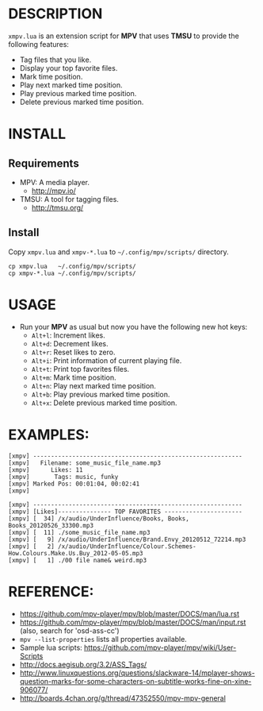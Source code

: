 

# DESCRIPTION
`xmpv.lua` is an extension script for **MPV** that uses **TMSU** to provide the following features:
  
  * Tag files that you like.
  * Display your top favorite files.
  * Mark time position.
  * Play next marked time position.
  * Play previous marked time position.
  * Delete previous marked time position.

# INSTALL

## Requirements
* MPV: A media player. 
  * http://mpv.io/
* TMSU: A tool for tagging files. 
  * http://tmsu.org/
  
## Install
Copy `xmpv.lua` and `xmpv-*.lua` to `~/.config/mpv/scripts/` directory.

```
cp xmpv.lua   ~/.config/mpv/scripts/
cp xmpv-*.lua ~/.config/mpv/scripts/
```

# USAGE
* Run your **MPV** as usual but now you have the following new hot keys:
  * `Alt+l`: Increment likes.
  * `Alt+d`: Decrement likes.
  * `Alt+r`: Reset likes to zero.
  * `Alt+i`: Print information of current playing file.
  * `Alt+t`: Print top favorites files.
  * `Alt+m`: Mark time position.
  * `Alt+n`: Play next marked time position.
  * `Alt+b`: Play previous marked time position.
  * `Alt+x`: Delete previous marked time position.  

# EXAMPLES:
```
[xmpv] ----------------------------------------------------------- 
[xmpv]   Filename: some_music_file_name.mp3 
[xmpv]      Likes: 11 
[xmpv]       Tags: music, funky 
[xmpv] Marked Pos: 00:01:04, 00:02:41 
[xmpv] 
```

```
[xmpv] ----------------------------------------------------------- 
[xmpv] [Likes]--------------- TOP FAVORITES ---------------------- 
[xmpv] [  34] /x/audio/UnderInfluence/Books, Books, Books_20120526_33300.mp3 
[xmpv] [  11] ./some_music_file_name.mp3 
[xmpv] [   9] /x/audio/UnderInfluence/Brand.Envy_20120512_72214.mp3 
[xmpv] [   2] /x/audio/UnderInfluence/Colour.Schemes-How.Colours.Make.Us.Buy_2012-05-05.mp3 
[xmpv] [   1] ./00 file name& weird.mp3 
```

# REFERENCE: 
* https://github.com/mpv-player/mpv/blob/master/DOCS/man/lua.rst
* https://github.com/mpv-player/mpv/blob/master/DOCS/man/input.rst (also, search for 'osd-ass-cc')
* `mpv --list-properties` lists all properties available.
* Sample lua scripts: https://github.com/mpv-player/mpv/wiki/User-Scripts
* http://docs.aegisub.org/3.2/ASS_Tags/
* http://www.linuxquestions.org/questions/slackware-14/mplayer-shows-question-marks-for-some-characters-on-subtitle-works-fine-on-xine-906077/
* http://boards.4chan.org/g/thread/47352550/mpv-mpv-general


